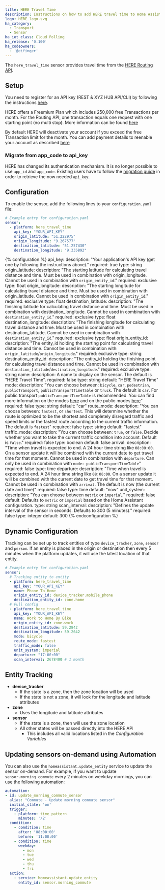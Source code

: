 ```yaml
---
title: HERE Travel Time
description: Instructions on how to add HERE travel time to Home Assistant.
logo: HERE_logo.svg
ha_category:
  - Transport
  - Sensor
ha_iot_class: Cloud Polling
ha_release: '0.100'
ha_codeowners:
  - '@eifinger'
---
```


The `here_travel_time` sensor provides travel time from the [HERE Routing API](https://developer.here.com/documentation/routing/topics/introduction.html).

## Setup

You need to register for an API key (REST & XYZ HUB API/CLI) by following the instructions [here](https://developer.here.com/documentation/routing/topics/introduction.html?create=Freemium-Basic&keepState=true&step=account).

HERE offers a Freemium Plan which includes 250,000 free Transactions per month. For the Routing API, one transaction equals one request with one starting point (no multi stop). More information can be found [here](https://developer.here.com/faqs#payment-subscription)

By default HERE will deactivate your account if you exceed the free Transaction limit for the month. You can add payment details to reenable your account as described [here](https://developer.here.com/faqs)

### Migrate from app_code to api_key

HERE has changed its authentication mechanism. It is no longer possible to use `app_id` and `app_code`. Existing users have to follow the [migration guide](https://developer.here.com/documentation/authentication/dev_guide/topics/api-key-credentials.html) in order to retrieve the now needed `api_key`.

## Configuration

To enable the sensor, add the following lines to your `configuration.yaml` file:

```yaml
# Example entry for configuration.yaml
sensor:
  - platform: here_travel_time
    api_key: "YOUR_API_KEY"
    origin_latitude: "51.222975"
    origin_longitude: "9.267577"
    destination_latitude: "51.257430"
    destination_longitude: "9.335892"
```

{% configuration %}
api_key:
  description: "Your application's API key (get one by following the instructions above)."
  required: true
  type: string
origin_latitude:
  description: "The starting latitude for calculating travel distance and time. Must be used in combination with origin_longitude. Cannot be used in combination with `origin_entity_id`."
  required: exclusive
  type: float
origin_longitude:
  description: "The starting longitude for calculating travel distance and time. Must be used in combination with origin_latitude. Cannot be used in combination with `origin_entity_id`."
  required: exclusive
  type: float
destination_latitude:
  description: "The finishing latitude for calculating travel distance and time. Must be used in combination with destination_longitude. Cannot be used in combination with `destination_entity_id`."
  required: exclusive
  type: float
destination_longitude:
  description: "The finishing longitude for calculating travel distance and time. Must be used in combination with destination_latitude. Cannot be used in combination with `destination_entity_id`."
  required: exclusive
  type: float
origin_entity_id:
  description: "The entity_id holding the starting point for calculating travel distance and time. Cannot be used in combination with `origin_latitude`/`origin_longitude`."
  required: exclusive
  type: string
destination_entity_id:
  description: "The entity_id holding the finishing point for calculating travel distance and time. Cannot be used in combination with `destination_latitude`/`destination_longitude`."
  required: exclusive
  type: string
name:
  description: A name to display on the sensor. The default is "HERE Travel Time".
  required: false
  type: string
  default: "HERE Travel Time"
mode:
  description: "You can choose between: `bicycle`, `car`, `pedestrian`, `publicTransport`, `publicTransportTimeTable` or `truck`. The default is `car`. For public transport `publicTransportTimeTable` is recommended. You can find more information on the modes [here](https://developer.here.com/documentation/routing/topics/transport-modes.html) and on the public modes [here](https://developer.here.com/documentation/routing/topics/public-transport-routing.html)"
  required: false
  type: string
  default: "car"
route_mode:
  description: "You can choose between: `fastest`, or `shortest`. This will determine whether the route is optimized to be the shortest and completely disregard traffic and speed limits or the fastest route according to the current traffic information. The default is `fastest`"
  required: false
  type: string
  default: "fastest"
traffic_mode:
  description: "You can choose between: `true`, or `false`. Decide whether you want to take the current traffic condition into account. Default is `false`."
  required: false
  type: boolean
  default: false
arrival:
  description: "Time when travel is expected to end. A 24 hour time string like `08:00:00`. On a sensor update it will be combined with the current date to get travel time for that moment. Cannot be used in combination with `departure`. Can only be used in combination with `mode: publicTransportTimeTable`"
  required: false
  type: time
departure:
  description: "Time when travel is expected to end. A 24 hour time string like `08:00:00`. On a sensor update it will be combined with the current date to get travel time for that moment. Cannot be used in combination with `arrival`. The default is now (the current date and time)" 
  required: false
  type: time
  default: "now"
unit_system:
  description: "You can choose between `metric` or `imperial`."
  required: false
  default: Defaults to `metric` or `imperial` based on the Home Assistant configuration.
  type: string
scan_interval:
  description: "Defines the update interval of the sensor in seconds. Defaults to 300 (5 minutes)."
  required: false
  type: integer
  default: 300
{% endconfiguration %}

## Dynamic Configuration

Tracking can be set up to track entities of type `device_tracker`, `zone`, `sensor` and `person`. If an entity is placed in the origin or destination then every 5 minutes when the platform updates, it will use the latest location of that entity.

```yaml
# Example entry for configuration.yaml
sensor:
  # Tracking entity to entity
  - platform: here_travel_time
    api_key: "YOUR_API_KEY"
    name: Phone To Home
    origin_entity_id: device_tracker.mobile_phone
    destination_entity_id: zone.home
  # Full config
  - platform: here_travel_time
    api_key: "YOUR_API_KEY"
    name: Work to Home By Bike
    origin_entity_id: zone.work
    destination_latitude: 59.2842
    destination_longitude: 59.2642
    mode: bicycle
    route_mode: fastest
    traffic_mode: false
    unit_system: imperial
    departure: "17:00:00"
    scan_interval: 2678400 # 1 month
```

## Entity Tracking

- **device_tracker**
  - If the state is a zone, then the zone location will be used
  - If the state is not a zone, it will look for the longitude and latitude attributes
- **zone**
  - Uses the longitude and latitude attributes
- **sensor**
  - If the state is a zone, then will use the zone location
  - All other states will be passed directly into the HERE API
    - This includes all valid locations listed in the *Configuration Variables*

## Updating sensors on-demand using Automation

You can also use the `homeassistant.update_entity` service to update the sensor on-demand. For example, if you want to update `sensor.morning_commute` every 2 minutes on weekday mornings, you can use the following automation:

```yaml
automation:
- id: update_morning_commute_sensor
  alias: "Commute - Update morning commute sensor"
  initial_state: 'on'
  trigger:
    - platform: time_pattern
      minutes: '/2'
  condition:
    - condition: time
      after: '08:00:00'
      before: '11:00:00'
    - condition: time
      weekday:
        - mon
        - tue
        - wed
        - thu
        - fri
  action:
    - service: homeassistant.update_entity
      entity_id: sensor.morning_commute
```
